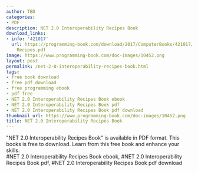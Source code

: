 ```yaml
---
author: TBD
categories:
- PDF
description: NET 2.0 Interoperability Recipes Book
download_links:
- info: '421017'
  url: https://programming-book.com/download/2017/ComputerBooks/421017/NET 2.0 Interoperability
    Recipes.pdf
image: https://www.programming-book.com/doc-images/10452.png
layout: post
permalink: /net-2-0-interoperability-recipes-book.html
tags:
- free book download
- free pdf download
- free programming ebook
- pdf free
- NET 2.0 Interoperability Recipes Book ebook
- NET 2.0 Interoperability Recipes Book pdf
- NET 2.0 Interoperability Recipes Book pdf download
thumbnail_url: https://www.programming-book.com/doc-images/10452.png
title: NET 2.0 Interoperability Recipes Book
---
```


 
<div class="item-desc text-justify">
  "NET 2.0 Interoperability Recipes Book" is available in PDF format. This books is free to download. Learn from this free book and enhance your skills.
  <br>
  #NET 2.0 Interoperability Recipes Book ebook, #NET 2.0 Interoperability Recipes Book pdf, #NET 2.0 Interoperability Recipes Book pdf download
</div>